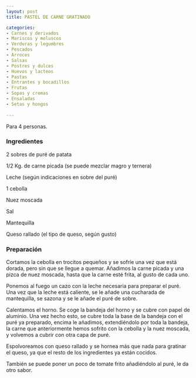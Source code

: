 ```yaml
---
layout: post
title: PASTEL DE CARNE GRATINADO

categories:
- Carnes y derivados
- Mariscos y moluscos
- Verduras y legumbres
- Pescados
- Arroces
- Salsas
- Postres y dulces
- Huevos y lacteos
- Pastas
- Entrantes y bocadillos
- Frutas
- Sopas y cremas
- Ensaladas
- Setas y hongos
 
---
```

Para 4 personas.

<h3>Ingredientes</h3>

2 sobres de puré de patata

1/2 Kg. de carne picada (se puede mezclar magro y ternera)

Leche (según indicaciones en sobre del puré)

1 cebolla

Nuez moscada

Sal

Mantequilla

Queso rallado (el tipo de queso, según gusto)

<h3>Preparación</h3>

Cortamos la cebolla en trocitos pequeños y se sofríe una vez que está dorada, pero sin que se llegue a quemar. Añadimos la carne picada y una pizca de nuez moscada, hasta que la carne esté frita, al gusto de cada uno.

Ponemos al fuego un cazo con la leche necesaria para preparar el puré. Una vez que la leche está caliente, se le añade una cucharada de mantequilla, se sazona y se le añade el puré de sobre.

Calentamos el horno. Se coge la bandeja del horno y se cubre con papel de aluminio. Una vez hecho esto, se cubre toda la base de la bandeja con el puré ya preparado, encima le añadimos, extendiéndolo por toda la bandeja, la carne que anteriormente hemos sofrito con la cebolla y la nuez moscada, y volvemos a cubrir con otra capa de puré.

Espolvoreamos con queso rallado y se hornea más que nada para gratinar el queso, ya que el resto de los ingredientes ya están cocidos.

También se puede poner un poco de tomate frito añadiéndolo al puré, le da otro sabor.

